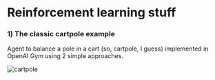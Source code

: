 # Reinforcement learning stuff

### 1) The classic cartpole example

Agent to balance a pole in a cart (so, cartpole, I guess) implemented in OpenAI Gym using 2 simple approaches.

![cartpole](https://user-images.githubusercontent.com/38986305/46335397-e9f4a400-c644-11e8-9e8e-3d09ca9dbe21.gif)
